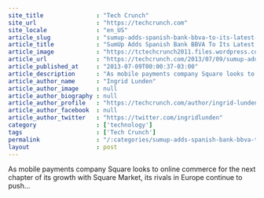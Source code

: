 ```yaml
---
site_title               : "Tech Crunch"
site_url                 : "https://techcrunch.com"
site_locale              : "en_US"
article_slug             : "sumup-adds-spanish-bank-bbva-to-its-latest-groupon-amex-round-follows-mobile-payment-rival-izettle-to-south-america"
article_title            : "SumUp Adds Spanish Bank BBVA To Its Latest Groupon/AmEx Round, Follows Mobile Payment Rival iZettle To South America"
article_image            : "https://tctechcrunch2011.files.wordpress.com/2013/07/south-america-old.jpg?w=500&h=400&crop=1"
article_url              : "https://techcrunch.com/2013/07/09/sumup-adds-spanish-bank-bbva-to-its-latest-grouponamex-round-follows-mobile-payment-rival-izettle-to-latin-america/"
article_published_at     : "2013-07-09T00:00:37-03:00"
article_description      : "As mobile payments company Square looks to online commerce for the next chapter of its growth with Square Market, its rivals in Europe continue to push..."
article_author_name      : "Ingrid Lunden"
article_author_image     : null
article_author_biography : null
article_author_profile   : "https://techcrunch.com/author/ingrid-lunden/"
article_author_facebook  : null
article_author_twitter   : "https://twitter.com/ingridlunden"
category                 : ['technology']
tags                     : ['Tech Crunch']
permalink                : "/:categories/sumup-adds-spanish-bank-bbva-to-its-latest-groupon-amex-round-follows-mobile-payment-rival-izettle-to-south-america/"
layout                   : post
---
```


As mobile payments company Square looks to online commerce for the next chapter of its growth with Square Market, its rivals in Europe continue to push...
